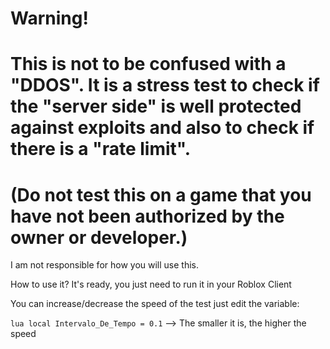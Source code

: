 # Warning!

# This is not to be confused with a "DDOS". It is a stress test to check if the "server side" is well protected against exploits and also to check if there is a "rate limit".

# (Do not test this on a game that you have not been authorized by the owner or developer.)

I am not responsible for how you will use this.

How to use it?
It's ready, you just need to run it in your Roblox Client

You can increase/decrease the speed of the test
just edit the variable:

`lua local Intervalo_De_Tempo = 0.1` --> The smaller it is, the higher the speed
